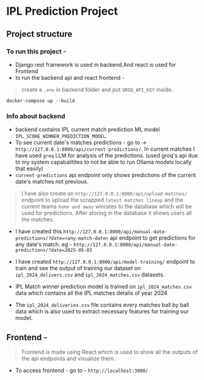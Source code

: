 # IPL Prediction Project

## Project structure

### To run this project - 
* Django rest framework is used in backend.And react is used for Frontend
* to run the backend api and react frontend -
> create a `.env` in backend folder and put `GROQ_API_KEY` inside.
```
docker-compose up --build
```

### Info about backend
* backend contains IPL current match prediction ML model `IPL_SCORE_WINNER_PREDICTION_MODEL`.
* To see current date's matches predictions - go to -> `http://127.0.0.1:8000/api/current-predictions/`. In current matches I have used `groq` LLM for analysis of the predictions.
(used groq's api due to my system capabalitites to not be able to run Ollama models locally that easily)
* `current-predictions` api endpoint only shows predictions of the current date's matches not previous.


>I have also create an `http://127.0.0.1:8000/api/upload-matches/` endpoint to upload the scrapped `latest matches lineup` and the current teams `home and away` winrates to the database which will be used for predictions. After storing in the database it shows users all the matches. 

* I have created this `http://127.0.0.1:8000/api/manual-date-predictions/?date=<any-match-date>` api endpoint to get predictions for any date's match. eg - `http://127.0.0.1:8000/api/manual-date-predictions/?date=2025-05-03`

* I have created `http://127.0.0.1:8000/api/model-training/` endpoint to train and see the output of training our dataset on `ipl_2024_delivers.csv` and `ipl_2024_matches.csv` datasets.

* IPL Match winner prediction model is trained on `ipl_2024_matches.csv` data which contains all the IPL matches details of year 2024
* The `ipl_2024_deliveries.csv` file contains every matches ball by ball data which is also used to extract necessary features for training our model.


## Frontend -
> Frontend is made using React which is used to show all the outputs of the api endpoints and visualize them.

* To access frontend - go to - `http://localhost:3000/` 




